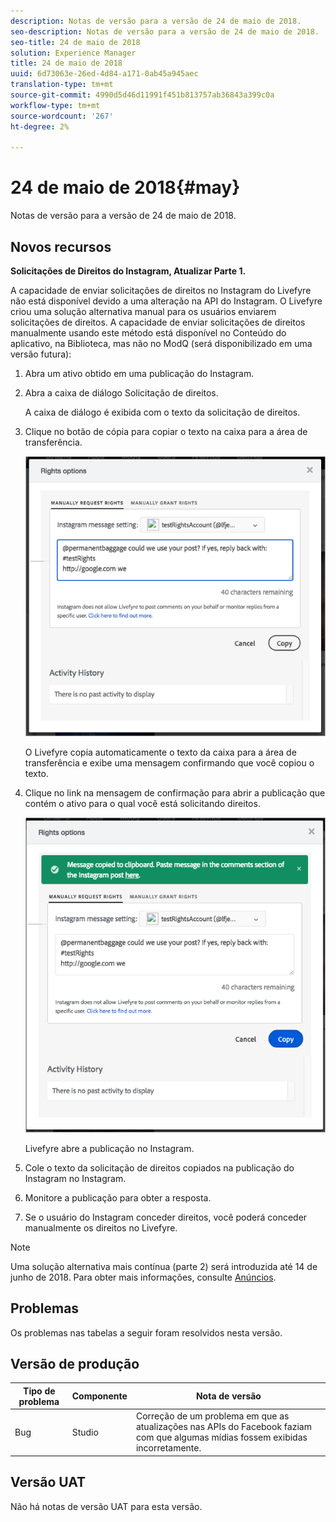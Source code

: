 ```yaml
---
description: Notas de versão para a versão de 24 de maio de 2018.
seo-description: Notas de versão para a versão de 24 de maio de 2018.
seo-title: 24 de maio de 2018
solution: Experience Manager
title: 24 de maio de 2018
uuid: 6d73063e-26ed-4d84-a171-0ab45a945aec
translation-type: tm+mt
source-git-commit: 4990d5d46d11991f451b813757ab36843a399c0a
workflow-type: tm+mt
source-wordcount: '267'
ht-degree: 2%

---
```



# 24 de maio de 2018{#may}

Notas de versão para a versão de 24 de maio de 2018.

## Novos recursos

**Solicitações de Direitos do Instagram, Atualizar Parte 1.**

A capacidade de enviar solicitações de direitos no Instagram do Livefyre não está disponível devido a uma alteração na API do Instagram. O Livefyre criou uma solução alternativa manual para os usuários enviarem solicitações de direitos. A capacidade de enviar solicitações de direitos manualmente usando este método está disponível no Conteúdo do aplicativo, na Biblioteca, mas não no ModQ (será disponibilizado em uma versão futura):

1. Abra um ativo obtido em uma publicação do Instagram.
1. Abra a caixa de diálogo Solicitação de direitos.

   A caixa de diálogo é exibida com o texto da solicitação de direitos.

1. Clique no botão de cópia para copiar o texto na caixa para a área de transferência.

   ![](../assets/rr_insta_workaround1.png)

   O Livefyre copia automaticamente o texto da caixa para a área de transferência e exibe uma mensagem confirmando que você copiou o texto.

1. Clique no link na mensagem de confirmação para abrir a publicação que contém o ativo para o qual você está solicitando direitos.

   ![](../assets/rr_insta_workaround2.png)

   Livefyre abre a publicação no Instagram.

1. Cole o texto da solicitação de direitos copiados na publicação do Instagram no Instagram.
1. Monitore a publicação para obter a resposta.
1. Se o usuário do Instagram conceder direitos, você poderá conceder manualmente os direitos no Livefyre.

>[!NOTE]
>
>Uma solução alternativa mais contínua (parte 2) será introduzida até 14 de junho de 2018. Para obter mais informações, consulte [Anúncios](/help/using/c-anouncements.md#c_anouncements).

## Problemas

Os problemas nas tabelas a seguir foram resolvidos nesta versão.

## Versão de produção

| **Tipo de problema** | **Componente** | **Nota de versão** |
|---|---|---|
| Bug | Studio | Correção de um problema em que as atualizações nas APIs do Facebook faziam com que algumas mídias fossem exibidas incorretamente. |

## Versão UAT

Não há notas de versão UAT para esta versão.
